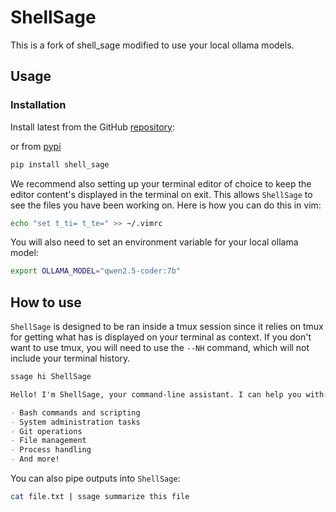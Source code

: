 # ShellSage

This is a fork of shell_sage modified to use your local ollama models.
 
## Usage

### Installation

Install latest from the GitHub
[repository](https://github.com/AnswerDotAI/shell_sage):

or from [pypi](https://pypi.org/project/shell_sage/)

```sh
pip install shell_sage
```

We recommend also setting up your terminal editor of choice to keep the editor content's displayed in the terminal on exit. This allows `ShellSage` to see the files you have been working on. Here is how you can do this in vim:

```sh
echo "set t_ti= t_te=" >> ~/.vimrc
```

You will also need to set an environment variable for your local ollama model:

```sh
export OLLAMA_MODEL="qwen2.5-coder:7b"
```

## How to use

`ShellSage` is designed to be ran inside a tmux session since it relies on tmux for getting what has is displayed on your terminal as context. If you don't want to use tmux, you will need to use the `--NH` command, which will not include your terminal history.

```sh
ssage hi ShellSage
```

```markdown
Hello! I'm ShellSage, your command-line assistant. I can help you with:

- Bash commands and scripting
- System administration tasks
- Git operations
- File management
- Process handling
- And more!
```

You can also pipe outputs into `ShellSage`:

```sh
cat file.txt | ssage summarize this file
```
